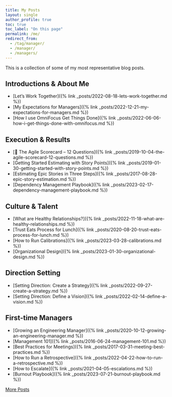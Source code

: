 ```yaml
---
title: My Posts
layout: single
author_profile: true
toc: true
toc_label: "On this page"
permalink: /me/
redirect_from:
  - /tag/manager/
  - /manager/
  - /managers/
---
```


This is a collection of some of my most representative blog posts.

<!-- TODO organize into line manager, MoM, director level posts -->

## Introductions & About Me
- [Let’s Work Together]({% link _posts/2022-08-18-lets-work-together.md %})
- [My Expectations for Managers]({% link _posts/2022-12-21-my-expectations-for-managers.md %})
- [How I use OmniFocus Get Things Done]({% link _posts/2022-06-06-how-i-get-things-done-with-omnifocus.md %})

## Execution & Results
- [💯 The Agile Scorecard – 12 Questions]({% link _posts/2019-10-04-the-agile-scorecard-12-questions.md %})
- [Getting Started Estimating with Story Points]({% link _posts/2019-01-30-getting-started-with-story-points.md %})
- [Estimating Epic Stories in Three Steps]({% link _posts/2017-08-28-epic-story-estimation.md %})
- [Dependency Management Playbook]({% link _posts/2023-02-17-dependency-management-playbook.md %})
<!-- TODO: how to execute initiatives -->
<!-- TODO: how to communicate -->
<!-- TODO: how to do a reorg -->

## Culture & Talent 
- [What are Healthy Relationships?]({% link _posts/2022-11-18-what-are-healthy-relationships.md %})
- [Trust Eats Process for Lunch]({% link _posts/2020-08-20-trust-eats-process-for-lunch.md %})
- [How to Run Calibrations]({% link _posts/2023-03-28-calibrations.md %})
- [Organizational Design]({% link _posts/2023-01-30-organizational-design.md %})
<!-- TODO: how to DO layoffs -->
<!-- TODO: personal growth plans -->
<!-- TODO: setting up and scaling interviews -->
<!-- TODO: headcount planning (not tracking) for an org -->
<!-- TODO: compensation philosophy -->

## Direction Setting 
- [Setting Direction: Create a Strategy]({% link _posts/2022-09-27-create-a-strategy.md %})
- [Setting Direction: Define a Vision]({% link _posts/2022-02-14-define-a-vision.md %})
<!-- TODO: make a business case -->

## First-time Managers
- [Growing an Engineering Manager]({% link _posts/2020-10-12-growing-an-engineering-manager.md %})
- [Management 101]({% link _posts/2016-06-24-management-101.md %})
- [Best Practices for Meetings]({% link _posts/2017-03-31-meeting-best-practices.md %})
- [How to Run a Retrospective]({% link _posts/2022-04-22-how-to-run-a-retrospective.md %})
- [How to Escalate]({% link _posts/2021-04-05-escalations.md %})
- [Burnout Playbook]({% link _posts/2023-07-21-burnout-playbook.md %})
<!-- TODO: how to deliver constructive feedback, i.e. a poor performance review -->

[More Posts](/blog/)

